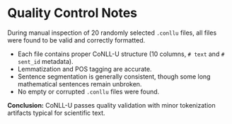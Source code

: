 # Quality Control Notes

During manual inspection of 20 randomly selected `.conllu` files, all files were found to be valid and correctly formatted.

- Each file contains proper CoNLL-U structure (10 columns, `# text` and `# sent_id` metadata).
- Lemmatization and POS tagging are accurate.
- Sentence segmentation is generally consistent, though some long mathematical sentences remain unbroken.
- No empty or corrupted `.conllu` files were found.

**Conclusion:** CoNLL-U passes quality validation with minor tokenization artifacts typical for scientific text.
